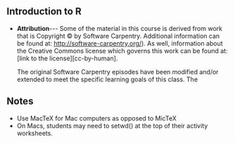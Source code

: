 ## Introduction to R

* **Attribution**--- Some of the material in this course is derived 
  from work that is Copyright © by Software Carpentry.  Additional 
  information can be found at: http://software-carpentry.org/).  As 
  well, information about the Creative Commons license which governs 
  this work can be found at: [link to the license][cc-by-human].
  
  The original Software Carpentry episodes have been modified and/or
  extended to meet the specific learning goals of this class.  The
  

## Notes
- Use MacTeX for Mac computers as opposed to MicTeX
- On Macs, students may need to setwd() at the top of their activity worksheets.

